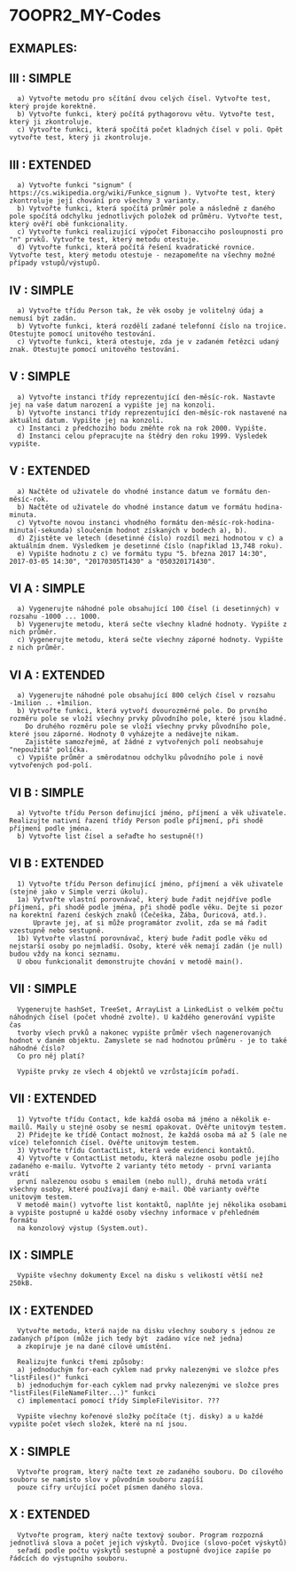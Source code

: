 # 7OOPR2_MY-Codes

EXMAPLES:
----------

III : SIMPLE
------------
      a) Vytvořte metodu pro sčítání dvou celých čísel. Vytvořte test, který projde korektně.
      b) Vytvořte funkci, který počítá pythagorovu větu. Vytvořte test, který ji zkontroluje.
      c) Vytvořte funkci, která spočítá počet kladných čísel v poli. Opět vytvořte test, který ji zkontroluje.
      
III : EXTENDED
------------
      a) Vytvořte funkci "signum" ( https://cs.wikipedia.org/wiki/Funkce_signum ). Vytvořte test, který zkontroluje její chování pro všechny 3 varianty.
      b) Vytvořte funkci, která spočítá průměr pole a následně z daného pole spočítá odchylku jednotlivých položek od průměru. Vytvořte test, který ověří obě funkcionality.
      c) Vytvořte funkci realizující výpočet Fibonacciho posloupnosti pro "n" prvků. Vytvořte test, který metodu otestuje.
      d) Vytvořte funkci, která počítá řešení kvadratické rovnice. Vytvořte test, který metodu otestuje - nezapomeňte na všechny možné případy vstupů/výstupů.

IV : SIMPLE
------------
      a) Vytvořte třídu Person tak, že věk osoby je volitelný údaj a nemusí být zadán.
      b) Vytvořte funkci, která rozdělí zadané telefonní číslo na trojice. Otestujte pomocí unitového testování.
      c) Vytvořte funkci, která otestuje, zda je v zadaném řetězci udaný znak. Otestujte pomocí unitového testování.  

V : SIMPLE
------------
      a) Vytvořte instanci třídy reprezentující den-měsíc-rok. Nastavte jej na vaše datum narození a vypište jej na konzoli.
      b) Vytvořte instanci třídy reprezentující den-měsíc-rok nastavené na aktuální datum. Vypište jej na konzoli.
      c) Instanci z předchozího bodu změňte rok na rok 2000. Vypište.
      d) Instanci celou přepracujte na štědrý den roku 1999. Výsledek vypište.
      
V : EXTENDED
------------
      a) Načtěte od uživatele do vhodné instance datum ve formátu den-měsíc-rok.
      b) Načtěte od uživatele do vhodné instance datum ve formátu hodina-minuta.
      c) Vytvořte novou instanci vhodného formátu den-měsíc-rok-hodina-minuta(-sekunda) sloučením hodnot získaných v bodech a), b).
      d) Zjistěte ve letech (desetinné číslo) rozdíl mezi hodnotou v c) a aktuálním dnem. Výsledkem je desetinné číslo (napřiklad 13,748 roku).
      e) Vypište hodnotu z c) ve formátu typu "5. března 2017 14:30", 2017-03-05 14:30", "20170305T1430" a "050320171430".
      
VI A : SIMPLE
------------
      a) Vygenerujte náhodné pole obsahující 100 čísel (i desetinných) v rozsahu -1000 ... 1000. 
      b) Vygenerujte metodu, která sečte všechny kladné hodnoty. Vypište z nich průměr.
      c) Vygenerujte metodu, která sečte všechny záporné hodnoty. Vypište z nich průměr.
      
VI A : EXTENDED
------------
      a) Vygenerujte náhodné pole obsahující 800 celých čísel v rozsahu -1milion .. +1milion.
      b) Vytvořte funkci, která vytvoří dvourozměrné pole. Do prvního rozměru pole se vloží všechny prvky původního pole, které jsou kladné. 
        Do druhého rozměru pole se vloží všechny prvky původního pole, které jsou záporné. Hodnoty 0 vyházejte a nedávejte nikam. 
        Zajistěte samozřejmě, ať žádné z vytvořených polí neobsahuje "nepoužitá" políčka.
      c) Vypište průměr a směrodatnou odchylku původního pole i nově vytvořených pod-polí.
      
VI B : SIMPLE
-------------
      a) Vytvořte třídu Person definující jméno, příjmení a věk uživatele. Realizujte nativní řazení třídy Person podle příjmení, při shodě příjmení podle jména.
      b) Vytvořte list čísel a seřaďte ho sestupně(!)
      
VI B : EXTENDED
---------------
      1) Vytvořte třídu Person definující jméno, příjmení a věk uživatele (stejné jako v Simple verzi úkolu).
      1a) Vytvořte vlastní porovnávač, který bude řadit nejdříve podle příjmení, při shodě podle jména, při shodě podle věku. Dejte si pozor na korektní řazení českých znaků (Čečeška, Žába, Ďuricová, atd.).
          Upravte jej, ať si může programátor zvolit, zda se má řadit vzestupně nebo sestupně.
      1b) Vytvořte vlastní porovnávač, který bude řadit podle věku od nejstarší osoby po nejmladší. Osoby, které věk nemají zadán (je null) budou vždy na konci seznamu.
      U obou funkcionalit demonstrujte chování v metodě main().
      
VII : SIMPLE
-------------
      Vygenerujte hashSet, TreeSet, ArrayList a LinkedList o velkém počtu náhodných čísel (počet vhodně zvolte). U každého generování vypište čas 
      tvorby všech prvků a nakonec vypište průměr všech nagenerovaných hodnot v daném objektu. Zamyslete se nad hodnotou průměru - je to také náhodné číslo? 
      Co pro něj platí?
      
      Vypište prvky ze všech 4 objektů ve vzrůstajícím pořadí.
       
VII : EXTENDED
-------------
      1) Vytvořte třídu Contact, kde každá osoba má jméno a několik e-mailů. Maily u stejné osoby se nesmí opakovat. Ověřte unitovým testem.
      2) Přidejte ke třídě Contact možnost, že každá osoba má až 5 (ale ne více) telefonních čísel. Ověřte unitovým testem.
      3) Vytvořte třídu ContactList, která vede evidenci kontaktů.
      4) Vytvořte v ContactList metodu, která nalezne osobu podle jejího zadaného e-mailu. Vytvořte 2 varianty této metody - první varianta vrátí 
      první nalezenou osobu s emailem (nebo null), druhá metoda vrátí všechny osoby, které používají daný e-mail. Obě varianty ověřte unitovým testem.
      V metodě main() vytvořte list kontaktů, naplňte jej několika osobami a vypište postupně u každé osoby všechny informace v přehledném formátu
      na konzolový výstup (System.out).
      
IX : SIMPLE
------------
      Vypište všechny dokumenty Excel na disku s velikostí větší než 250kB.

IX : EXTENDED
-------------
      Vytvořte metodu, která najde na disku všechny soubory s jednou ze zadaných přípon (může jich tedy být  zadáno více než jedna) 
      a zkopíruje je na dané cílové umístění.

      Realizujte funkci třemi způsoby:
      a) jednoduchým for-each cyklem nad prvky nalezenými ve složce přes "listFiles()" funkci
      b) jednoduchým for-each cyklem nad prvky nalezenými ve složce pres "listFiles(FileNameFilter...)" funkci
      c) implementací pomocí třídy SimpleFileVisitor. ???

      Vypište všechny kořenové složky počítače (tj. disky) a u každé vypište počet všech složek, které na ní jsou.
      
X : SIMPLE
----------
      Vytvořte program, který načte text ze zadaného souboru. Do cílového souboru se namísto slov v původním souboru zapíší
      pouze cifry určující počet písmen daného slova.
      
X : EXTENDED
----------
      Vytvořte program, který načte textový soubor. Program rozpozná jednotlivá slova a počet jejich výskytů. Dvojice (slovo-počet výskytů) 
      seřadí podle počtu výskytů sestupně a postupně dvojice zapíše po řádcích do výstupního souboru.
      
